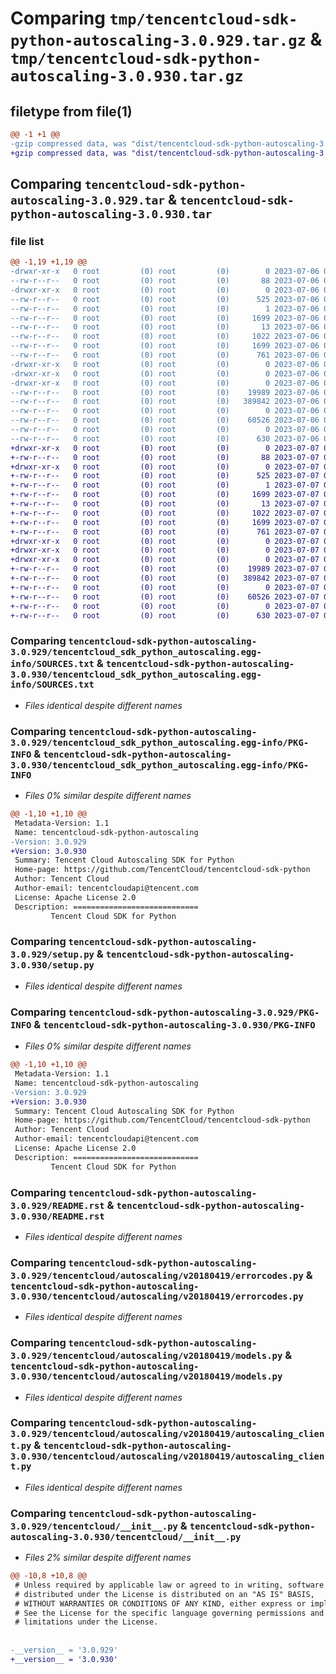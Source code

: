 # Comparing `tmp/tencentcloud-sdk-python-autoscaling-3.0.929.tar.gz` & `tmp/tencentcloud-sdk-python-autoscaling-3.0.930.tar.gz`

## filetype from file(1)

```diff
@@ -1 +1 @@
-gzip compressed data, was "dist/tencentcloud-sdk-python-autoscaling-3.0.929.tar", last modified: Thu Jul  6 00:17:54 2023, max compression
+gzip compressed data, was "dist/tencentcloud-sdk-python-autoscaling-3.0.930.tar", last modified: Fri Jul  7 00:16:27 2023, max compression
```

## Comparing `tencentcloud-sdk-python-autoscaling-3.0.929.tar` & `tencentcloud-sdk-python-autoscaling-3.0.930.tar`

### file list

```diff
@@ -1,19 +1,19 @@
-drwxr-xr-x   0 root         (0) root         (0)        0 2023-07-06 00:17:54.000000 tencentcloud-sdk-python-autoscaling-3.0.929/
--rw-r--r--   0 root         (0) root         (0)       88 2023-07-06 00:17:54.000000 tencentcloud-sdk-python-autoscaling-3.0.929/setup.cfg
-drwxr-xr-x   0 root         (0) root         (0)        0 2023-07-06 00:17:54.000000 tencentcloud-sdk-python-autoscaling-3.0.929/tencentcloud_sdk_python_autoscaling.egg-info/
--rw-r--r--   0 root         (0) root         (0)      525 2023-07-06 00:17:54.000000 tencentcloud-sdk-python-autoscaling-3.0.929/tencentcloud_sdk_python_autoscaling.egg-info/SOURCES.txt
--rw-r--r--   0 root         (0) root         (0)        1 2023-07-06 00:17:54.000000 tencentcloud-sdk-python-autoscaling-3.0.929/tencentcloud_sdk_python_autoscaling.egg-info/dependency_links.txt
--rw-r--r--   0 root         (0) root         (0)     1699 2023-07-06 00:17:54.000000 tencentcloud-sdk-python-autoscaling-3.0.929/tencentcloud_sdk_python_autoscaling.egg-info/PKG-INFO
--rw-r--r--   0 root         (0) root         (0)       13 2023-07-06 00:17:54.000000 tencentcloud-sdk-python-autoscaling-3.0.929/tencentcloud_sdk_python_autoscaling.egg-info/top_level.txt
--rw-r--r--   0 root         (0) root         (0)     1022 2023-07-06 00:17:54.000000 tencentcloud-sdk-python-autoscaling-3.0.929/setup.py
--rw-r--r--   0 root         (0) root         (0)     1699 2023-07-06 00:17:54.000000 tencentcloud-sdk-python-autoscaling-3.0.929/PKG-INFO
--rw-r--r--   0 root         (0) root         (0)      761 2023-07-06 00:17:54.000000 tencentcloud-sdk-python-autoscaling-3.0.929/README.rst
-drwxr-xr-x   0 root         (0) root         (0)        0 2023-07-06 00:17:54.000000 tencentcloud-sdk-python-autoscaling-3.0.929/tencentcloud/
-drwxr-xr-x   0 root         (0) root         (0)        0 2023-07-06 00:17:54.000000 tencentcloud-sdk-python-autoscaling-3.0.929/tencentcloud/autoscaling/
-drwxr-xr-x   0 root         (0) root         (0)        0 2023-07-06 00:17:54.000000 tencentcloud-sdk-python-autoscaling-3.0.929/tencentcloud/autoscaling/v20180419/
--rw-r--r--   0 root         (0) root         (0)    19989 2023-07-06 00:17:54.000000 tencentcloud-sdk-python-autoscaling-3.0.929/tencentcloud/autoscaling/v20180419/errorcodes.py
--rw-r--r--   0 root         (0) root         (0)   389842 2023-07-06 00:17:54.000000 tencentcloud-sdk-python-autoscaling-3.0.929/tencentcloud/autoscaling/v20180419/models.py
--rw-r--r--   0 root         (0) root         (0)        0 2023-07-06 00:17:54.000000 tencentcloud-sdk-python-autoscaling-3.0.929/tencentcloud/autoscaling/v20180419/__init__.py
--rw-r--r--   0 root         (0) root         (0)    60526 2023-07-06 00:17:54.000000 tencentcloud-sdk-python-autoscaling-3.0.929/tencentcloud/autoscaling/v20180419/autoscaling_client.py
--rw-r--r--   0 root         (0) root         (0)        0 2023-07-06 00:17:54.000000 tencentcloud-sdk-python-autoscaling-3.0.929/tencentcloud/autoscaling/__init__.py
--rw-r--r--   0 root         (0) root         (0)      630 2023-07-06 00:17:54.000000 tencentcloud-sdk-python-autoscaling-3.0.929/tencentcloud/__init__.py
+drwxr-xr-x   0 root         (0) root         (0)        0 2023-07-07 00:16:27.000000 tencentcloud-sdk-python-autoscaling-3.0.930/
+-rw-r--r--   0 root         (0) root         (0)       88 2023-07-07 00:16:27.000000 tencentcloud-sdk-python-autoscaling-3.0.930/setup.cfg
+drwxr-xr-x   0 root         (0) root         (0)        0 2023-07-07 00:16:27.000000 tencentcloud-sdk-python-autoscaling-3.0.930/tencentcloud_sdk_python_autoscaling.egg-info/
+-rw-r--r--   0 root         (0) root         (0)      525 2023-07-07 00:16:27.000000 tencentcloud-sdk-python-autoscaling-3.0.930/tencentcloud_sdk_python_autoscaling.egg-info/SOURCES.txt
+-rw-r--r--   0 root         (0) root         (0)        1 2023-07-07 00:16:27.000000 tencentcloud-sdk-python-autoscaling-3.0.930/tencentcloud_sdk_python_autoscaling.egg-info/dependency_links.txt
+-rw-r--r--   0 root         (0) root         (0)     1699 2023-07-07 00:16:27.000000 tencentcloud-sdk-python-autoscaling-3.0.930/tencentcloud_sdk_python_autoscaling.egg-info/PKG-INFO
+-rw-r--r--   0 root         (0) root         (0)       13 2023-07-07 00:16:27.000000 tencentcloud-sdk-python-autoscaling-3.0.930/tencentcloud_sdk_python_autoscaling.egg-info/top_level.txt
+-rw-r--r--   0 root         (0) root         (0)     1022 2023-07-07 00:16:26.000000 tencentcloud-sdk-python-autoscaling-3.0.930/setup.py
+-rw-r--r--   0 root         (0) root         (0)     1699 2023-07-07 00:16:27.000000 tencentcloud-sdk-python-autoscaling-3.0.930/PKG-INFO
+-rw-r--r--   0 root         (0) root         (0)      761 2023-07-07 00:16:26.000000 tencentcloud-sdk-python-autoscaling-3.0.930/README.rst
+drwxr-xr-x   0 root         (0) root         (0)        0 2023-07-07 00:16:27.000000 tencentcloud-sdk-python-autoscaling-3.0.930/tencentcloud/
+drwxr-xr-x   0 root         (0) root         (0)        0 2023-07-07 00:16:27.000000 tencentcloud-sdk-python-autoscaling-3.0.930/tencentcloud/autoscaling/
+drwxr-xr-x   0 root         (0) root         (0)        0 2023-07-07 00:16:27.000000 tencentcloud-sdk-python-autoscaling-3.0.930/tencentcloud/autoscaling/v20180419/
+-rw-r--r--   0 root         (0) root         (0)    19989 2023-07-07 00:16:26.000000 tencentcloud-sdk-python-autoscaling-3.0.930/tencentcloud/autoscaling/v20180419/errorcodes.py
+-rw-r--r--   0 root         (0) root         (0)   389842 2023-07-07 00:16:26.000000 tencentcloud-sdk-python-autoscaling-3.0.930/tencentcloud/autoscaling/v20180419/models.py
+-rw-r--r--   0 root         (0) root         (0)        0 2023-07-07 00:16:26.000000 tencentcloud-sdk-python-autoscaling-3.0.930/tencentcloud/autoscaling/v20180419/__init__.py
+-rw-r--r--   0 root         (0) root         (0)    60526 2023-07-07 00:16:26.000000 tencentcloud-sdk-python-autoscaling-3.0.930/tencentcloud/autoscaling/v20180419/autoscaling_client.py
+-rw-r--r--   0 root         (0) root         (0)        0 2023-07-07 00:16:26.000000 tencentcloud-sdk-python-autoscaling-3.0.930/tencentcloud/autoscaling/__init__.py
+-rw-r--r--   0 root         (0) root         (0)      630 2023-07-07 00:16:26.000000 tencentcloud-sdk-python-autoscaling-3.0.930/tencentcloud/__init__.py
```

### Comparing `tencentcloud-sdk-python-autoscaling-3.0.929/tencentcloud_sdk_python_autoscaling.egg-info/SOURCES.txt` & `tencentcloud-sdk-python-autoscaling-3.0.930/tencentcloud_sdk_python_autoscaling.egg-info/SOURCES.txt`

 * *Files identical despite different names*

### Comparing `tencentcloud-sdk-python-autoscaling-3.0.929/tencentcloud_sdk_python_autoscaling.egg-info/PKG-INFO` & `tencentcloud-sdk-python-autoscaling-3.0.930/tencentcloud_sdk_python_autoscaling.egg-info/PKG-INFO`

 * *Files 0% similar despite different names*

```diff
@@ -1,10 +1,10 @@
 Metadata-Version: 1.1
 Name: tencentcloud-sdk-python-autoscaling
-Version: 3.0.929
+Version: 3.0.930
 Summary: Tencent Cloud Autoscaling SDK for Python
 Home-page: https://github.com/TencentCloud/tencentcloud-sdk-python
 Author: Tencent Cloud
 Author-email: tencentcloudapi@tencent.com
 License: Apache License 2.0
 Description: ============================
         Tencent Cloud SDK for Python
```

### Comparing `tencentcloud-sdk-python-autoscaling-3.0.929/setup.py` & `tencentcloud-sdk-python-autoscaling-3.0.930/setup.py`

 * *Files identical despite different names*

### Comparing `tencentcloud-sdk-python-autoscaling-3.0.929/PKG-INFO` & `tencentcloud-sdk-python-autoscaling-3.0.930/PKG-INFO`

 * *Files 0% similar despite different names*

```diff
@@ -1,10 +1,10 @@
 Metadata-Version: 1.1
 Name: tencentcloud-sdk-python-autoscaling
-Version: 3.0.929
+Version: 3.0.930
 Summary: Tencent Cloud Autoscaling SDK for Python
 Home-page: https://github.com/TencentCloud/tencentcloud-sdk-python
 Author: Tencent Cloud
 Author-email: tencentcloudapi@tencent.com
 License: Apache License 2.0
 Description: ============================
         Tencent Cloud SDK for Python
```

### Comparing `tencentcloud-sdk-python-autoscaling-3.0.929/README.rst` & `tencentcloud-sdk-python-autoscaling-3.0.930/README.rst`

 * *Files identical despite different names*

### Comparing `tencentcloud-sdk-python-autoscaling-3.0.929/tencentcloud/autoscaling/v20180419/errorcodes.py` & `tencentcloud-sdk-python-autoscaling-3.0.930/tencentcloud/autoscaling/v20180419/errorcodes.py`

 * *Files identical despite different names*

### Comparing `tencentcloud-sdk-python-autoscaling-3.0.929/tencentcloud/autoscaling/v20180419/models.py` & `tencentcloud-sdk-python-autoscaling-3.0.930/tencentcloud/autoscaling/v20180419/models.py`

 * *Files identical despite different names*

### Comparing `tencentcloud-sdk-python-autoscaling-3.0.929/tencentcloud/autoscaling/v20180419/autoscaling_client.py` & `tencentcloud-sdk-python-autoscaling-3.0.930/tencentcloud/autoscaling/v20180419/autoscaling_client.py`

 * *Files identical despite different names*

### Comparing `tencentcloud-sdk-python-autoscaling-3.0.929/tencentcloud/__init__.py` & `tencentcloud-sdk-python-autoscaling-3.0.930/tencentcloud/__init__.py`

 * *Files 2% similar despite different names*

```diff
@@ -10,8 +10,8 @@
 # Unless required by applicable law or agreed to in writing, software
 # distributed under the License is distributed on an "AS IS" BASIS,
 # WITHOUT WARRANTIES OR CONDITIONS OF ANY KIND, either express or implied.
 # See the License for the specific language governing permissions and
 # limitations under the License.
 
 
-__version__ = '3.0.929'
+__version__ = '3.0.930'
```

